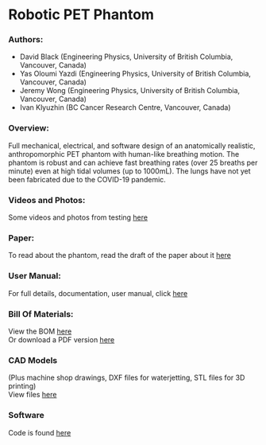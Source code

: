 # Robotic PET Phantom

### Authors:
- David Black  (Engineering Physics, University of British Columbia, Vancouver, Canada)
- Yas Oloumi Yazdi (Engineering Physics, University of British Columbia, Vancouver, Canada)
- Jeremy Wong (Engineering Physics, University of British Columbia, Vancouver, Canada)
- Ivan Klyuzhin (BC Cancer Research Centre, Vancouver, Canada)

### Overview:
Full mechanical, electrical, and software design of an anatomically realistic, anthropomorphic PET phantom with human-like breathing motion. The phantom is robust and can achieve fast breathing rates (over 25 breaths per minute) even at high tidal volumes (up to 1000mL). The lungs have not yet been fabricated due to the COVID-19 pandemic.

### Videos and Photos:
Some videos and photos from testing [here](https://drive.google.com/drive/folders/1uiWelC6bOkdkfJQonwLRlHdK8gElCDiQ?usp=sharing)

### Paper:
To read about the phantom, read the draft of the paper about it [here](https://github.com/dgblack/robotPhantom/blob/master/PhantomPaperDraft.pdf)

### User Manual:
For full details, documentation, user manual, click [here](https://github.com/dgblack/robotPhantom/blob/master/phantomUserManual.pdf)

### Bill Of Materials:
View the BOM [here](https://docs.google.com/spreadsheets/d/1NjVN7iGE2hLrNtNaS808veyB4rukoj4t-0Kp28Ju0Y0/edit?usp=sharing)\
Or download a PDF version [here](https://github.com/dgblack/robotPhantom/raw/master/BillOfMaterials.pdf)

### CAD Models 
(Plus machine shop drawings, DXF files for waterjetting, STL files for 3D printing)\
View files [here](https://github.com/dgblack/robotPhantom/tree/master/CAD)

### Software
Code is found [here](https://github.com/dgblack/robotPhantom/tree/master/src)
